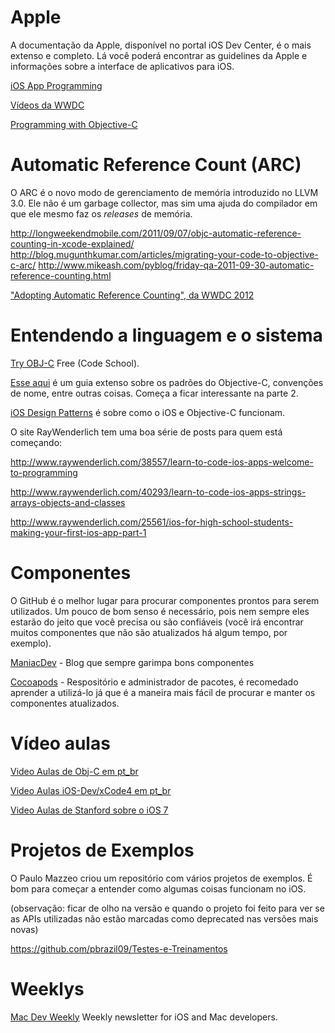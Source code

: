 Apple
======

A documentação da Apple, disponível no portal iOS Dev Center, é o mais extenso e completo. Lá você poderá encontrar
as guidelines da Apple e informações sobre a interface de aplicativos para iOS.

[iOS App Programming](https://developer.apple.com/library/ios/#documentation/iPhone/Conceptual/iPhoneOSProgrammingGuide/Introduction/Introduction.html)

[Vídeos da WWDC](https://developer.apple.com/wwdc/videos/)

[Programming with Objective-C](http://developer.apple.com/library/ios/#documentation/Cocoa/Conceptual/ProgrammingWithObjectiveC/Introduction/Introduction.html#//apple_ref/doc/uid/TP40011210)

Automatic Reference Count (ARC)
===============================

O ARC é o novo modo de gerenciamento de memória introduzido no LLVM 3.0. Ele não é um garbage collector, mas sim 
uma ajuda do compilador em que ele mesmo faz os _releases_ de memória.

http://longweekendmobile.com/2011/09/07/objc-automatic-reference-counting-in-xcode-explained/
http://blog.mugunthkumar.com/articles/migrating-your-code-to-objective-c-arc/
http://www.mikeash.com/pyblog/friday-qa-2011-09-30-automatic-reference-counting.html

["Adopting Automatic Reference Counting", da WWDC 2012](https://developer.apple.com/videos/wwdc/2012/)

Entendendo a linguagem e o sistema
======================

[Try OBJ-C](http://tryobjectivec.codeschool.com) Free (Code School).

[Esse aqui](http://ios-blog.co.uk/tutorials/objective-c-guide-for-developers-part-1/) é um guia extenso sobre os padrões do Objective-C, convenções de nome, entre outras coisas. Começa a ficar interessante na parte 2.

[iOS Design Patterns](http://www.raywenderlich.com/46988/ios-design-patterns) é sobre como o iOS e Objective-C funcionam.

O site RayWenderlich tem uma boa série de posts para quem está começando:

http://www.raywenderlich.com/38557/learn-to-code-ios-apps-welcome-to-programming

http://www.raywenderlich.com/40293/learn-to-code-ios-apps-strings-arrays-objects-and-classes

http://www.raywenderlich.com/25561/ios-for-high-school-students-making-your-first-ios-app-part-1

Componentes
===========

O GitHub é o melhor lugar para procurar componentes prontos para serem utilizados. Um pouco de bom senso é necessário,
pois nem sempre eles estarão do jeito que você precisa ou são confiáveis (você irá encontrar muitos componentes
que não são atualizados há algum tempo, por exemplo).

[ManiacDev](http://www.maniacdev.com) - Blog que sempre garimpa bons componentes

[Cocoapods](http://cocoapods.org/) - Respositório e administrador de pacotes, é recomedado aprender a utilizá-lo
já que é a maneira mais fácil de procurar e manter os componentes atualizados.

Vídeo aulas
===========

[Video Aulas de Obj-C em pt_br](http://www.youtube.com/playlist?list=PLBFC7989B4656FC36)

[Video Aulas iOS-Dev/xCode4 em pt_br](http://www.youtube.com/playlist?list=PL42EBDD0C4102729F)

[Video Aulas de Stanford sobre o iOS 7](https://itunes.apple.com/us/course/developing-ios-7-apps-for/id733644550)

Projetos de Exemplos
====================

O Paulo Mazzeo criou um repositório com vários projetos de exemplos. É bom para começar a entender como algumas 
coisas funcionam no iOS.

(observação: ficar de olho na versão e quando o projeto foi feito para ver se as APIs utilizadas não estão marcadas
como deprecated nas versões mais novas)

https://github.com/pbrazil09/Testes-e-Treinamentos

Weeklys
====================

[Mac Dev Weekly](http://macdevweekly.com/)
Weekly newsletter for iOS and Mac developers.